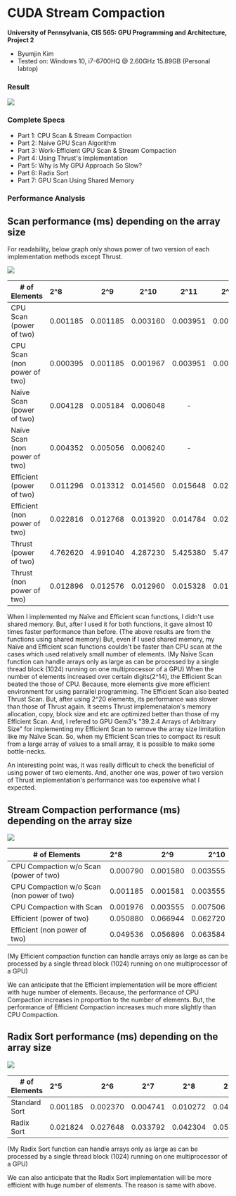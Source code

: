 CUDA Stream Compaction
======================

**University of Pennsylvania, CIS 565: GPU Programming and Architecture, Project 2**

* Byumjin Kim
* Tested on: Windows 10, i7-6700HQ @ 2.60GHz 15.89GB (Personal labtop)

### Result

![](images/result.png)

### Complete Specs

- Part 1: CPU Scan & Stream Compaction
- Part 2: Naive GPU Scan Algorithm
- Part 3: Work-Efficient GPU Scan & Stream Compaction
- Part 4: Using Thrust's Implementation
- Part 5: Why is My GPU Approach So Slow?
- Part 6: Radix Sort
- Part 7: GPU Scan Using Shared Memory

### Performance Analysis

## Scan performance (ms) depending on the array size

For readability, below graph only shows power of two version of each implementation methods except Thrust.

![](images/01.png)

| # of Elements  				| 2^8	   | 2^9	  | 2^10	 | 2^11		| 2^12	   | 2^13     | 2^14     | 2^15     | 2^16     | 2^17     | 2^18     | 2^19     | 2^20     | 2^21     | 2^22     |
| ------------- 				| :------- | :------: | :------: | :------: | :------: | :------: | :------: | :------: | :------: | :------: | :------: | :------: | :------: | :------: | -------: |
| CPU Scan (power of two)		| 0.001185 | 0.001185 | 0.003160 | 0.003951 | 0.008296 | 0.017382 | 0.033975 | 0.082172 | 0.133136 | 0.282070 | 0.614715 | 1.246020 | 2.875260 | 5.215600 | 11.30860 |
| CPU Scan (non power of two)	| 0.000395 | 0.001185 | 0.001967 | 0.003951 | 0.007901 | 0.015803 | 0.031605 | 0.066765 | 0.128790 | 0.257580 | 0.783011 | 1.291450 | 3.154560 | 5.071400 | 11.09170 |
| Naïve Scan (power of two)		| 0.004128 | 0.005184 | 0.006048 | -        | -        | -        | -        | -        | -        | -        | -        | -        | -        | -        | -        |
| Naïve Scan (non power of two)	| 0.004352 | 0.005056 | 0.006240 | -        | -        | -        | -        | -        | -        | -        | -        | -        | -        | -        | -        |
| Efficient (power of two)		| 0.011296 | 0.013312 | 0.014560 | 0.015648 | 0.021088 | 0.020448 | 0.021504 | 0.025664 | 0.040672 | 0.050048 | 0.085312 | 0.140560 | 0.282080 | 0.543744 | 1.070240 |
| Efficient (non power of two)	| 0.022816 | 0.012768 | 0.013920 | 0.014784 | 0.020544 | 0.019712 | 0.022592 | 0.024640 | 0.035488 | 0.049984 | 0.083616 | 0.150816 | 0.281536 | 0.540128 | 1.064030 |
| Thrust (power of two)			| 4.762620 | 4.991040 | 4.287230 | 5.425380 | 5.470780 | 4.596580 | 5.378050 | 5.273600 | 5.203870 | 5.178370 | 5.251970 | 5.058560 | 5.350400 | 5.319580 | 5.170180 |
| Thrust (non power of two)		| 0.012896 | 0.012576 | 0.012960 | 0.015328 | 0.017760 | 0.026752 | 0.041568 | 0.425888 | 0.222080 | 0.234208 | 0.212960 | 0.273408 | 0.305792 | 0.438272 | 0.758464 |

When I implemented my Naïve and Efficient scan functions, I didn't use shared memory. But, after I used it for both functions, it gave almost 10 times faster performance than before.
(The above results are from the functions using shared memory)
But, even if I used shared memory, my Naïve and Efficient scan functions couldn't be faster than CPU scan at the cases which used relatively small number of elements.
(My Naïve Scan function can handle arrays only as large as can be processed by a single thread block (1024) running on one multiprocessor of a GPU)
When the number of elements increased over certain digits(2^14), the Efficient Scan beated the those of CPU. Because, more elements give more efficient environment for using parrallel programming.
The Efficient Scan also beated Thrust Scan. But, after using 2^20 elements, its performance was slower than those of Thrust again.
It seems Thrust implemenataion's memory allocation, copy, block size and etc are optimized better than those of my Efficient Scan.
And, I refered to GPU Gem3's "39.2.4 Arrays of Arbitrary Size" for implementing my Efficient Scan to remove the array size limitation like my Naïve Scan.
So, when my Efficient Scan tries to compact its result from a large array of values to a small array, it is possible to make some bottle-necks. 

An interesting point was, it was really difficult to check the beneficial of using power of two elements.
And, another one was, power of two version of Thrust implementation's performance was too expensive what I expected.

## Stream Compaction performance (ms) depending on the array size

![](images/02.png)

| # of Elements  								| 2^8	   | 2^9	  | 2^10	 |
| ------------- 								| :------- | :------: | -------: |
| CPU Compaction w/o Scan (power of two)		| 0.000790 | 0.001580 | 0.003555 |
| CPU Compaction w/o Scan (non power of two)	| 0.001185 | 0.001581 | 0.003555 | 
| CPU Compaction with Scan						| 0.001976 | 0.003555 | 0.007506 | 
| Efficient (power of two)						| 0.050880 | 0.066944 | 0.062720 |
| Efficient (non power of two)					| 0.049536 | 0.056896 | 0.063584 |

(My Efficient compaction function can handle arrays only as large as can be processed by a single thread block (1024) running on one multiprocessor of a GPU)

We can anticipate that the Efficient implementation will be more efficient with huge number of elements.
Because, the performance of CPU Compaction increases in proportion to the number of elements.
But, the performance of Efficient Compaction increases much more slightly than CPU Compaction.

## Radix Sort performance (ms) depending on the array size

![](images/03.png)

| # of Elements  | 2^5	    | 2^6	   | 2^7	  | 2^8	     | 2^9	    | 2^10     |
| -------------  | :------- | :------: | :------: | :------: | :------: | -------: |
| Standard Sort	 | 0.001185 | 0.002370 | 0.004741 | 0.010272 | 0.049776 | 0.066370 |
| Radix Sort	 | 0.021824 | 0.027648 | 0.033792 | 0.042304 | 0.054272 | 0.073728 | 

(My Radix Sort function can handle arrays only as large as can be processed by a single thread block (1024) running on one multiprocessor of a GPU)

We can also anticipate that the Radix Sort implementation will be more efficient with huge number of elements.
The reason is same with above.